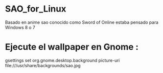 # SAO_for_Linux
Basado en anime sao conocido como Sword of Online estaba pensado para Windows 8 o 7 
# Ejecute el wallpaper en Gnome : 
gsettings set org.gnome.desktop.background picture-uri file:///usr/share/backgrounds/sao.jpg 
